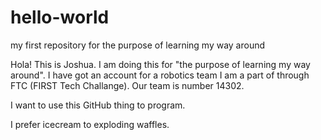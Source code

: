 # hello-world
my first repository for the purpose of learning my way around

Hola!  This is Joshua.  I am doing this for "the purpose of learning my way around".  I have got an account for a robotics team I am a part of through FTC (FIRST Tech Challange).  Our team is number 14302.

I want to use this GitHub thing to program.

I prefer icecream to exploding waffles.
